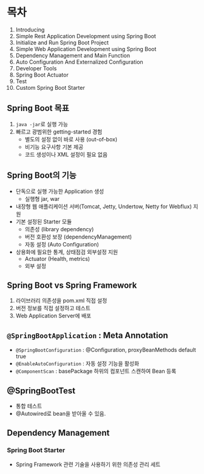 # 목차
1. Introducing
2. Simple Rest Application Development using Spring Boot
3. Initialize and Run Spring Boot Project
4. Simple Web Application Development using Spring Boot
5. Dependency Management and Main Function
6. Auto Configuration And Externalized Configuration
7. Developer Tools
8. Spring Boot Actuator
9. Test
10. Custom Spring Boot Starter


## Spring Boot 목표

1. `java -jar`로 실행 가능
2. 빠르고 광범위한 getting-started 경험
   - 별도의 설정 없이 바로 사용 (out-of-box)
   - 비기능 요구사항 기본 제공
   - 코드 생성이나 XML 설정이 필요 없음

## Spring Boot의 기능

- 단독으로 실행 가능한 Application 생성
  - 실행형 jar, war
- 내장형 웹 애플리케이션 서버(Tomcat, Jetty, Undertow, Netty for Webflux) 지원
- 기본 설정된 Starter 모듈
  - 의존성 (library dependency)
  - 버전 호환성 보장 (dependencyManagement)
  - 자동 설정 (Auto Configuration)
- 상용화에 필요한 통계, 상태점검 외부설정 지원
  - Actuator (Health, metrics)
  - 외부 설정

## Spring Boot vs Spring Framework

1. 라이브러리 의존성을 pom.xml 직접 설정
2. 버전 정보를 직접 설정하고 테스트
3. Web Application Server에 배포

## `@SpringBootApplication` : Meta Annotation
- `@SpringBootConfiguration` : @Configuration, proxyBeanMethods default true
- `@EnableAutoConfiguration` : 자동 설정 기능을 활성화
- `@ComponentScan` : basePackage 하위의 컴포넌트 스캔하여 Bean 등록



## @SpringBootTest

- 통합 테스트
- @Autowired로 bean을 받아올 수 있음.

## Dependency Management

### Spring Boot Starter

- Spring Framework 관련 기술을 사용하기 위한 의존성 관리 세트